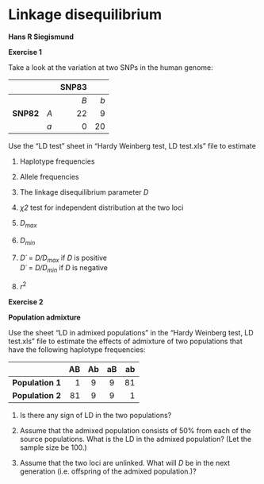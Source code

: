 # Linkage disequilibrium

 

**Hans R Siegismund**



**Exercise 1**

Take a look at the variation at two SNPs in the human genome:


|     |   |**SNP83**|    |
|-----|---|----:|---:|
|     |   |_B_  | _b_|
|**SNP82**|_A_| 22  |9   |
|     |_a_| 0   |20  |

Use the “LD test” sheet in “Hardy Weinberg test, LD test.xls” file to
estimate

1)  Haplotype frequencies

2)  Allele frequencies

3)  The linkage disequilibrium parameter *D*

4)  *χ2* test for independent distribution at the two loci

5)  *D<sub>max </sub>*

6)  *D<sub>min</sub>*

7)  *D´* = *D/D<sub>max</sub>* if *D* is positive      
    *D´* = *D/D<sub>min</sub>* if *D* is negative

8)  *r*<sup>2</sup>

**Exercise 2**

**Population admixture**

Use the sheet “LD in admixed populations” in the “Hardy Weinberg test,
LD test.xls” file to estimate the effects of admixture of two
populations that have the following haplotype frequencies:

|                |AB  | Ab |aB  |ab  |
|----------------|---:|:---:|:---:|---:|
|**Population 1**|1   |  9 |  9 |  81|
|**Population 2**| 81 |  9 |  9 |   1|

1)  Is there any sign of LD in the two populations?

2)  Assume that the admixed population consists of 50% from each of the
    source populations. What is the LD in the admixed population? (Let
    the sample size be 100.)

3)  Assume that the two loci are unlinked. What will *D* be in the next
    generation (i.e. offspring of the admixed population.)?
